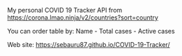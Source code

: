 My personal COVID 19 Tracker
API from https://corona.lmao.ninja/v2/countries?sort=country

You can order table by: Name - Total cases - Active cases

Web site: https://sebauru87.github.io/COVID-19-Tracker/